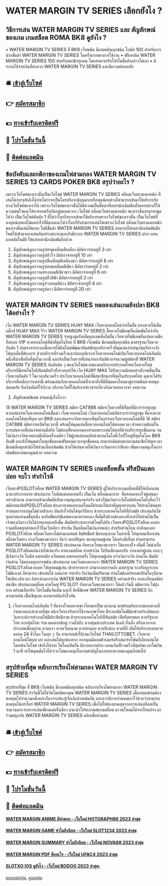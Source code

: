 # WATER MARGIN TV SERIES เลือกยังไง ?
## วิธีการเล่น WATER MARGIN TV SERIES และ สัญลักษณ์ ของเกม เกมสล็อต ROMA BK8 ดูยังไง ?
• WATER MARGIN TV SERIES ที่ BK8 เว็บพนัน มีเกมพนันทุกชนิด โบนัส 100 สำหรับการฝากขั้นต่ำ WATER MARGIN TV SERIES ในครั้งแรกของการใช้งาน
• ฟรีเครดิต WATER MARGIN TV SERIES 100 สำหรับสมาชิกทุกคน โดยสามารถรับโปรโมชั่นดังกล่าวได้เอง
• มีระบบใช้จ่ายเงินที่สะดวก WATER MARGIN TV SERIES และมีความปลอดภัย

## 🛎 [เข้าสู่เว็บไซต์](https://bit.ly/3SdLNi2)
## 👉 [สมัครสมาชิก](https://bit.ly/3SdLNi2)
## 💵 [ทางเข้ารับเครดิตฟรี](https://bit.ly/3dyRKHj)
## 👑 [โปรโมชั่นวันนี้](https://bit.ly/3dyRKHj)
## 📱 [ติดต่อแอดมิน](https://bit.ly/3dyRKHj)

## ข้อบังคับและกติกาของเกมไพ่สามกอง WATER MARGIN TV SERIES 13 CARDS POKER BK8 สรุปว่าอะไร ?
เพราะเว็บไซต์ของเรานั้นเป็นเว็บไซต์ WATER MARGIN TV SERIES สล็อตเว็บตรงแตกหนัก ที่เล่นได้ง่ายๆเข้าถึงได้ง่ายไม่ว่าจะเป็นใครหริอจะมีทุนมากหรือทุนน้อยต่างก็สามารถเข้ามาใช้บริการกับทางเว็บไซต์ของเราได้ เพราะเว็บไซต์ของเรานั้นได้มีความเป็นชั้นนำที่เหล่านักเดิมพันทั้งหลายต่างก็ให้ความสนใจและให้การยอมรับกันอยู่ตลอดเวลา เว็บไซต์ สล็อตเว็บตรงแตกหนัก ของเรานั้นสามารถพูดได้ว่า เป็นเว็บไซต์อันดับ 1 ที่ไม่ว่าใครก็อยากเข้ามาใช้บริการเพราะเว็บไซต์ของเรานั้น เป็นเว็บไซต์ที่ลงทุนน้อยแต่ได้ผลกำไรที่ดีมากและไม่ว่าใครก็ยังสามารถเล่นได้เพราะเว็บไซต์ สล็อตเว็บตรงแตกหนัก ของเรานั้นเล่นได้แบบ ไม่มีขั้นต่ำ WATER MARGIN TV SERIES สามารถให้เหล่านักเดิมพันมือใหม่ได้เข้ามาลองเล่นกันอย่างสบายๆและยังมีระบบ WATER MARGIN TV SERIES ฝาก-ถอน แบบอัตโนมัติ ให้แก่เหล่านักเดิมพันอีกด้วย
1. สัญลักษณ์ลูกกวาดรูปสามเหลี่ยมสีเหลือง มีอัตราจ่ายอยู่ที่ 3 เท่า
2. สัญลักษณ์ลูกกวาดรูปหัวใจ มีอัตราจ่ายอยู่ที่ 10 เท่า
3. สัญลักษณ์ลูกกวาดรูปสี่เหลี่ยมสีเหลืองขาว มีอัตราจ่ายอยู่ที่ 8 เท่า
4. สัญลักษณ์ลูกกวาดรูปสามเหลี่ยมสีเขียว มีอัตราจ่ายอยู่ที่ 2 เท่า
5. สัญลักษณ์ลูกกวาดทรงกลมสีเขียวขาว มีอัตราจ่ายอยู่ที่ 6 เท่า
6. สัญลักษณ์ลูกกวาดรูปถั่วสีฟ้า มีอัตราจ่ายอยู่ที่ 2 เท่า
7. สัญลักษณ์ลูกกวาดรูปวงกลมสีม่วง มีอัตราจ่ายอยู่ที่ 4 เท่า
8. สัญลักษณ์ลูกกวาดรูปดาว มีอัตราจ่ายอยู่ที่ 20 เท่า

## WATER MARGIN TV SERIES ทดลองเล่นเกมยิงปลา BK8 ได้อย่างไร ?
เว็บ WATER MARGIN TV SERIES HUAY MAX เว็บหวยออนไลน์จ่ายไม่อั้น แทงหวยได้เต็มแม็กซ์ HUAY MAX รีวิว WATER MARGIN TV SERIES ซื้อหวยไม่มีเลขอั้นเดิมพันไม่จำกัด WATER MARGIN TV SERIES จ่ายสูงสุดรับเต็มทุกเลขเด็ดไม่อั้น เว็บหวยไม่มีเลขอั้นเล่นหวยมือถือแบบ VIP หวยออนไลน์ที่ดังที่สุดในไทย ที่ BK8 เว็บพนัน มีเกมพนันทุกชนิด มาตรฐานเว็บหวยอันดับ 1 ส่งตรงจากระบบซื้อหวยใต้ดินใหม่พัฒนาทันสมัยทุกบริการเร็วที่สุด ​​เล่นง่ายสนุกลุ้นรับรางวัลได้ทุกเมื่อที่ต้องการ ด้วยบริการที่รวดเร็วและปลอดภัยจากเว็บหวยออนไลน์กับเว็บหวยออนไลน์อันดับหนึ่งที่น่าเชื่อถือที่สุดในเวลานี้ และยังเป็นเว็บหวยที่เล่นง่ายการันตีด้วยจำนวนผู้สมัครที่ WATER MARGIN TV SERIES อันดับต้น ๆ ของเว็บไซต์หวยของคนรักหวยประเทศไทยเว็บหวยใหม่ บริการที่มีเทคโนโลยีทันสมัยทั่วทั้งระบบทำให้ เว็บ HUAY MAX ได้รับความนิยมอย่างยิ่งจนขึ้นเป็นเว็บหวยอันดับ 1 ในเวลาอันวดเร็ว ทำเว็บหวยออนไลน์ที่มีสมาชิกมากที่สุดในประเทศไทย คุณจะได้รับบริการที่เหนือกว่าเหล่านี้ พร้อมเล่นกับหวยออนไลน์ที่จะนำสิ่งที่ดีที่สุดของโลกมาสู่การพนันหวยสนุกปลอดภัย รับเงินทันทีไร้กังวล บริการเว็บที่ให้บริการข่าวสารเกี่ยวกับหวยครบวงจร
บทความ
1. สัญลักษณ์พิเศษ ท่านหญิงไดโกวา

วิธี WATER MARGIN TV SERIES สมัคร CAT888 สมัครเว็บหวยที่ดีที่สุดที่มีการจ่ายสูงสุด หวยเล่นง่ายเว็บหวยออนไลน์ชั้นนำ เว็บหวยออนไลน์ เว็บหวยออนไลน์อัตราการจ่ายสูงสุด ที่แทงหวยออนไลน์ได้ทุกที่ทุกเวลา BK8 และเสนอรางวัลหวยมากที่สุดในบรรดาเว็บหวยออนไลน์ที่มี วิธี สมัคร CAT888 สมัครง่ายเปิดในเวลานี้ พร้อมให้คุณเล่นซื้อหวยออนไลน์ได้ตลอดเวลา ด้วยความนิยมในการเล่นหวยที่เล่นง่ายผ่านมือถือ ไม่ต้องเสี่ยงออกนอกบ้านเพราะเล่นได้ทุกที่ด้วยบริการทุกขั้นตอน จนได้เงินรางวัลหวยผ่านมือถือเครื่องเดียว ให้ผู้เล่นปลอดภัยด้วยเทคโนโลยีเว็บที่ใหญ่ที่สุดในโลก BK8 บีเค8 และยังให้คุณค่าในทุกขั้นตอนฟรีตลอดเวลาทุกขั้นตอน สามารถติดต่อสอบถามสมาชิกได้ทุกเวลา มีเลขเด็ดทุกสำนักให้ท่านเลือกเดิมพัน ช่วยให้เล่นหวยได้เงินรางวัลมากกว่าที่เคย เพิ่มความสนุกในการเดิมพันหวยของคุณด้วย
บทความ

## WATER MARGIN TV SERIES เกมสล็อตสั้น ฟรีสปินแตกบ่อย จบไว ทำกำไรดี
เว็บตรงPGSLOTสล็อต WATER MARGIN TV SERIES ผู้ให้บริการเกมสล็อตที่มีให้เลือกเล่นนานาประการค่าย เข้าเล่นง่าย โบนัสแตกหลายครั้ง เป็นเว็บ สล็อตแตกง่าย  ที่ครอบครองใจผู้เล่นมาอย่างช้านาน สามารถเข้ามาสัมผัสกับความสนุกสนานร่าเริง แล้วก็ลุ้นเงินรางวัลโบนัสก้อนโตถึงที่กะไว้ สมัครสมาชิกPGSLOTสล็อต ต้องการเล่นเยอะแค่ไหนก็ฝากมาได้เท่าที่คุณอยากเล่น ให้ท่านได้หมายกำหนดการลงทุนได้ด้วยตัวเอง บันเทิงใจกันได้ทุกวิถีทาง ด้วยระบบเทคโนโลยีที่ล้ำสมัย เข้าเล่นกันได้ทุกค่ายแบรนด์ชั้นหนึ่ง มากับฟีพบร์พิเศษมากมายก่ายกอง ที่เต็มไปด้วยช่องทางที่จะทำให้ท่านได้เป็นเจ้าของเงินรางวัลได้ง่ายดายมากยิ่งขึ้น สัมผัสประสบการณ์ใหม่ไปกับ เว็บตรงPGSLOTสล็อต แหล่งรวมสล็อตทุกค่ายเอาไว้ในเว็บเดียว ประกัน ปั่นสล็อตได้เงินง่ายแน่ๆ
สำหรับท่านไหน กำลังมองหา PGSLOTสล็อต สล็อตเว็บตรงไม่ผ่านเอเย่นต์ ลิขสิทธิ์แท้ มีครบทุกเกม ในค่ายนี้ ให้ทุกคนเลือกเล่น สล็อตเว็บตรง ทางเว็บของพวกเรา จัดว่า ตอบปัญหา ของทุกคนผู้เล่น ได้อย่างดีเยี่ยม ท่านสามารถ WATER MARGIN TV SERIES เข้าเล่นเกม กับทางเว็บของพวกเรา ได้แบบจุใจ เต็มที่ ไม่น่าเบื่อ PGSLOTสล็อตเล่นง่ายได้เงินจริง ค่ายเกมสล็อต ค่ายทำเงิน ได้รับเสียงตอบรับ จากเหล่าผู้เล่น เยอะๆ มีเงินรางวัล โบนัส แตกหนัก แจ็คพอต แตกหลายครั้ง ให้ทุกคนผู้เล่น คว้าเงินรางวัล ก้อนโต สัมผัสเงินล้าน ได้ตลอดทุกการพนัน เข้าเล่นเกม บนเว็บของพวกเรา WATER MARGIN TV SERIES PGSLOTสล็อตวอเลท ให้ทุกคนผู้เล่น เข้าทำรายการ ผ่านระบบการคลัง มาตรฐาน รองรับทุกระบบ ไม่มีแบงค์ ก็สามารถ เข้าเล่นได้ ถอนง่าย จ่ายจริง รับเงินเต็มปริมาณ ท่านไม่ต้องทำยอดเทิร์นใดๆก็ตามให้เสียเวล่ำเวลา อิสระด้านการเงิน WATER MARGIN TV SERIES อย่างแท้จริง ลงทะเบียนสมัครสมาชิก เข้าเล่นเกมสล็อต ค่ายใหญ่ PG SLOT กับทางเว็บของพวกเรา ได้แล้ววันนี้ สมัครง่าย ไม่ยุ่งยาก พร้อมเลือกรับ โปรโมชั่นจัดเต็ม และก็ สิทธิ์พิเศษ WATER MARGIN TV SERIES อีกมากมายล้น เชื้อเชิญเลย มากมายบันเทิงใจกัน
1. เว็บหวยออนไลน์อันดับ 1 ที่ครองใจคอหวยชาวไทยมาเป็นเวลานาน มาพร้อมกับระบบแทงหวยที่ง่ายมากและสะดวกที่สุด หน้าเว็บรองรับการใช้งานภาษาไทย มีระบบอัตโนมัติมาช่วยประเมินและวิเคราะห์การทำงานให้มีประสิทธิภาพ ด้วยระบบเทคโนโลยีที่ทันสมัย เปิดรับทายผล หวยรัฐบาลไทย หวยหุ้นไทย จำนวนหลายสิบคู่ รวมไปถึง หวยหุ้นต่างประเทศ นิเคอิ ฮั่งเส็ง หรือหวยจากประเทศเพื่อนบ้าน หวยลาว หวยเวียดนาม หวยฮานอย หวยปิงปอง หวยยี่กี เปิดให้บริการแทงหวยตลอด 24 ชั่วโมง ในทุก ๆ วัน สามารถเข้าใช้งานเว็บไซต์ THAILOTTOBET. เว็บหวยออนไลน์ได้ทุกเวลา และเล่นได้ทุกช่องทาง หากคุณมีคอมพิวเตอร์หรือสมาร์ทโฟนก็เลือกเล่นได้ โดยเข้าเว็บไซต์ เข้าถึงได้ง่าย ไม่โดนปิดกั้น มีระบบการฝาก-ถอนเงินที่รวดเร็วที่สุดกินเวลาไม่เกิน 1 นาที ทำให้คุณมั่นใจได้ว่าจะไม่พลาดทุกโอกาสสำคัญในการแทงหวยของคุณอีกต่อไป

## สรุปท้ายที่สุด หลักการเรียงไพ่สามกอง WATER MARGIN TV SERIES
สรุปท้ายที่สุด ที่ BK8 เว็บพนัน มีเกมพนันทุกชนิด หลักการเรียงไพ่สามกอง WATER MARGIN TV SERIES ถ้าวันนี้ไม่ใช่วันโชคดีของคุณ WATER MARGIN TV SERIES เมื่อเล่นแพ้จนต้องขาดทุนไปจำนวนหนึ่งแล้วก็ควรจะต้องรู้จักเลิกด้วยเช่นกัน และควรมีการกำหนดเอาไว้ด้วยว่าสามารถขาดทุนได้เท่าไหร่ WATER MARGIN TV SERIES เพื่อไม่ให้ต้องขาดทุนจากการเล่นสล็อตเป็นจำนวนมากจากการเล่นเพียงแค่ครั้งเดียว แนะนำโปรแกรมสแกนสล็อต ดาวน์โหลดได้จากไหนบ้าง มาร่วมสนุกกัน WATER MARGIN TV SERIES คลิกเพื่ออ่านต่อ

## 🛎 [เข้าสู่เว็บไซต์](https://bit.ly/3SdLNi2)
## 👉 [สมัครสมาชิก](https://bit.ly/3SdLNi2)
## 💵 [ทางเข้ารับเครดิตฟรี](https://bit.ly/3dyRKHj)
## 👑 [โปรโมชั่นวันนี้](https://bit.ly/3dyRKHj)
## 📱 [ติดต่อแอดมิน](https://bit.ly/3dyRKHj)

#### [WATER MARGIN ANIME มีคำตอบ - เว็บใหม่ HOTGRAPH88 2023 ล่าสุด](https://atom.io/themes/water%20margin%20anime%20มีคำตอบ%20-%20เว็บใหม่%20hotgraph88%202023%20ล่าสุด)
#### [WATER MARGIN GAME ทำไมถึงนิยม - เว็บใหม่ SLOT1234 2023 ล่าสุด](https://atom.io/themes/water%20margin%20game%20ทำไมถึงนิยม%20-%20เว็บใหม่%20slot1234%202023%20ล่าสุด)
#### [WATER MARGIN SUMMARY ทำไมถึงนิยม - เว็บใหม่ NOVA88 2023 ล่าสุด](https://atom.io/themes/water%20margin%20summary%20ทำไมถึงนิยม%20-%20เว็บใหม่%20nova88%202023%20ล่าสุด)
#### [WATER MARGIN PDF คืออะไร - เว็บใหม่ UFAC4 2023 ล่าสุด](https://atom.io/themes/water%20margin%20pdf%20คืออะไร%20-%20เว็บใหม่%20ufac4%202023%20ล่าสุด)
#### [SLOTXO IOS ดูยังไง - เว็บใหม่ BODOG 2023 ล่าสุด-](https://atom.io/themes/slotxo%20ios%20ดูยังไง%20-%20เว็บใหม่%20bodog%202023%20ล่าสุด-)

[ผลบอลล่าสุด](https://siamsport.tv "ผลบอลล่าสุด"), [ดูบอลสด](https://siamsport.tv/ดูบอลสด "ดูบอลสด")